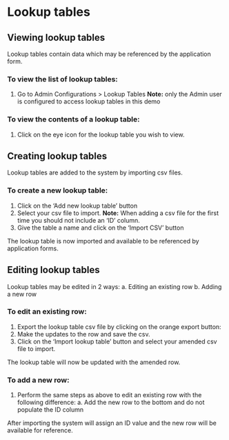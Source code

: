 # Lookup tables

## Viewing lookup tables

Lookup tables contain data which may be referenced by the application form. 

### To view the list of lookup tables: 

1. Go to Admin Configurations > Lookup Tables
**Note:** only the Admin user is configured to access lookup tables in this demo

### To view the contents of a lookup table: 
1. Click on the eye icon for the lookup table you wish to view. 

## Creating lookup tables
Lookup tables are added to the system by importing csv files. 

### To create a new lookup table: 
1. Click on the ‘Add new lookup table’ button
2. Select your csv file to import. 
**Note:** When adding a csv file for the first time you should not include an ‘ID’ column. 
3. Give the table a name and click on the ‘Import CSV’ button

The lookup table is now imported and available to be referenced by application forms. 

## Editing lookup tables
Lookup tables may be edited in 2 ways: 
a. Editing an existing row
b. Adding a new row

### To edit an existing row: 
1. Export the lookup table csv file by clicking on the orange export button: 
2. Make the updates to the row and save the csv.
3. Click on the ‘Import lookup table’ button and select your amended csv file to import. 

The lookup table will now be updated with the amended row. 

### To add a new row: 
1. Perform the same steps as above to edit an existing row with the following difference: 
    a. Add the new row to the bottom and do not populate the ID column

After importing the system will assign an ID value and the new row will be available for reference. 

